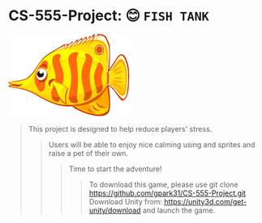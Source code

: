 # CS-555-Project: :blush: `FISH TANK`
![baidu](https://github.com/gpark31/CS-555-Project/blob/main/Assets/Underwater%20Game%20Kit/Creatures/96dpi/butterflyfish/_character-setup.png "logo")
> This project is designed to help reduce players' stress. 
>> Users will be able to enjoy nice calming using and sprites and raise a pet of their own. 
>>> Time to start the adventure!
>>>> To download this game, please use git clone https://github.com/gpark31/CS-555-Project.git                               
>>>> Download Unity from: https://unity3d.com/get-unity/download and launch the game. 

